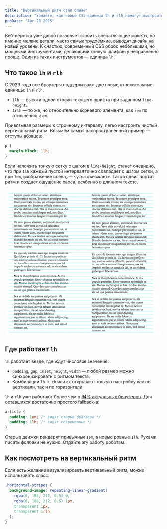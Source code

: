 ```yaml
---
title: "Вертикальный ритм стал ближе"
description: "Узнайте, как новые CSS-единицы lh и rlh помогут выстроить идеальный вертикальный ритм, сделать текст аккуратнее и профессиональнее без лишних усилий."
pubDate: "Apr 28 2025"
---
```


Веб-вёрстка уже давно позволяет строить впечатляющие макеты, но именно мелкие детали, часто самые трудоёмкие, выводят дизайн на новый уровень. К счастью, современный CSS оброс небольшими, но мощными инструментами, делающими тонкую шлифовку несравненно проще. Один из таких инструментов — единица `lh`.

## Что такое `lh` и `rlh`
С 2023 года все браузеры поддерживают две новые относительные единицы: `lh` и `rlh`.
- `1lh` — высота одной строки текущего шрифта при заданном `line-height`.
- `1rlh` — то же, но относительно корневого элемента, как `rem` по отношению к `em`.

Привязывая размеры к строчному интервалу, легко настроить чистый вертикальный ритм. Возьмём самый распространённый пример — отступы абзацев:

```css
p {
  margin-block: 1lh;
}
```

Если наложить тонкую сетку с шагом в `line-height`, станет очевидно, что при `1lh` каждый пустой интервал точно совпадает с шагом сетки, а при `1em`, изображение слева, — чуть «съезжает». Такой сдвиг портит ритм и создаёт ощущение хаоса, особенно в длинном тексте.

![](vertical-thyrhm.png)

## Где работает `lh`
`lh` работает везде, где ждут числовое значение:
- `padding`, `gap`, `inset`, `height`, `width` — любой размер можно синхронизировать с ритмом текста.
- Комбинации `lh + ch` или `ex` открывают тонкую настройку как по вертикали, так и по горизонтали.


`lh` и `rlh` уже работают более чем в [94% актуальных браузеров](https://caniuse.com/mdn-css_types_length_rlh). Для оставшихся достаточно простого fallback-а:

```css
article {
  padding: 1em; /* видят старые браузеры */
  padding: 1lh; /* видят современные */
}
```

Старые движки рендерят привычные `1em`, а новые ровные `1lh`. Руками писать фолбэки не нужно. Отдайте эту работу роботам.

## Как посмотреть на вертикальный ритм

Если есть желание визуализировать вертикальный ритм, можно использовать класс:

```css
.horizontal-stripes {
  background-image: repeating-linear-gradient(
    rgba(0, 188, 212, 0.5) 0,
    rgba(0, 188, 212, 0.5) 1px,
    transparent 1px,
    transparent 1rlh
  );
}
```
